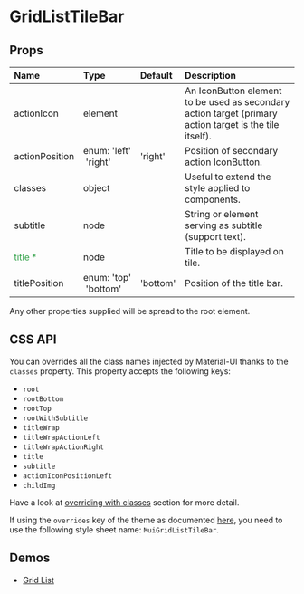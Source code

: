 <!--- This documentation is automatically generated, do not try to edit it. -->

# GridListTileBar



## Props
| Name | Type | Default | Description |
|:-----|:-----|:--------|:------------|
| actionIcon | element |  | An IconButton element to be used as secondary action target (primary action target is the tile itself). |
| actionPosition | enum:&nbsp;'left'<br>&nbsp;'right'<br> | 'right' | Position of secondary action IconButton. |
| classes | object |  | Useful to extend the style applied to components. |
| subtitle | node |  | String or element serving as subtitle (support text). |
| <span style="color: #31a148">title *</span> | node |  | Title to be displayed on tile. |
| titlePosition | enum:&nbsp;'top'<br>&nbsp;'bottom'<br> | 'bottom' | Position of the title bar. |

Any other properties supplied will be spread to the root element.

## CSS API

You can overrides all the class names injected by Material-UI thanks to the `classes` property.
This property accepts the following keys:
- `root`
- `rootBottom`
- `rootTop`
- `rootWithSubtitle`
- `titleWrap`
- `titleWrapActionLeft`
- `titleWrapActionRight`
- `title`
- `subtitle`
- `actionIconPositionLeft`
- `childImg`

Have a look at [overriding with classes](/customization/overrides#overriding-with-classes)
section for more detail.

If using the `overrides` key of the theme as documented
[here](/customization/themes#customizing-all-instances-of-a-component-type),
you need to use the following style sheet name: `MuiGridListTileBar`.

## Demos

- [Grid List](/demos/grid-list)

